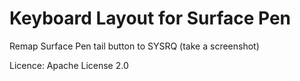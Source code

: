 # Keyboard Layout for Surface Pen

Remap Surface Pen tail button to SYSRQ (take a screenshot)

Licence: Apache License 2.0

